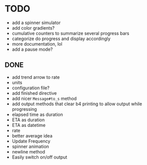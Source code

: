 # TODO

- add a spinner simulator
- add color gradients?
- cumulative counters to summarize several progress bars
- categorize do progress and display accordingly
- more documentation, lol
- add a pause mode?

## DONE

- add trend arrow to rate
- units
- configuration file?
- add finished directive
- add nicer `Message#to_s` method
- add output methods that clear b4 printing to allow output while progressing
- elapsed time as duration
- ETA as duration
- ETA as datetime
- rate
- better average idea
- Update Frequency
- spinner animation
- newline method
- Easily switch on/off output

